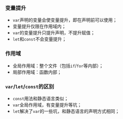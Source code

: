 ### 变量提升

- `var`声明的变量会使变量提升，即在声明前可以使用；
- 变量提升仅限在作用域内；
- `var`的变量提升只提升声明，不提升赋值；
- `let`和`const`不会变量提升；

### 作用域

- 全局作用域：整个文件（包括`if`/`for`等内部）；
- 局部作用域：函数内部；

### `var`/`let`/`const`的区别

- `const`用法和静态语言类似；
- `var`全局作用域，有变量提升等坑；
- `let`解决了`var`的一些坑，和静态语言的声明方式相同；